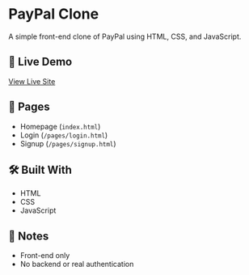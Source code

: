 # PayPal Clone

A simple front-end clone of PayPal using HTML, CSS, and JavaScript.

## 🔗 Live Demo

[View Live Site](https://a-karim2003.github.io/paypal-clone/pages/index.html)

## 📄 Pages

- Homepage (`index.html`)
- Login (`/pages/login.html`)
- Signup (`/pages/signup.html`)

## 🛠 Built With

- HTML
- CSS
- JavaScript

## 🚧 Notes

- Front-end only
- No backend or real authentication
